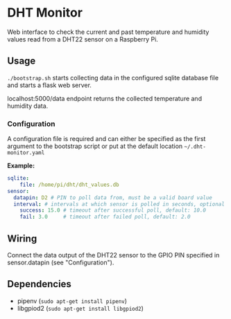 # DHT Monitor
Web interface to check the current and past temperature and humidity values read from a DHT22 sensor on a Raspberry Pi.

## Usage
`./bootstrap.sh` starts collecting data in the configured sqlite database file and starts a flask web server. 

localhost:5000/data endpoint returns the collected temperature and humidity data.

### Configuration
A configuration file is required and can either be specified as the first argument to the bootstrap script or put at the default location `~/.dht-monitor.yaml`

**Example:**
```yaml
sqlite:
    file: /home/pi/dht/dht_values.db
sensor:
  datapin: D2 # PIN to poll data from, must be a valid board value
  interval: # intervals at which sensor is polled in seconds, optional section
    success: 15.0 # timeout after successful poll, default: 10.0
    fail: 3.0     # timeout after failed poll, default: 2.0
```

## Wiring
Connect the data output of the DHT22 sensor to the GPIO PIN specified in sensor.datapin (see "Configuration").

## Dependencies
* pipenv (`sudo apt-get install pipenv`)
* libgpiod2 (`sudo apt-get install libgpiod2`)
